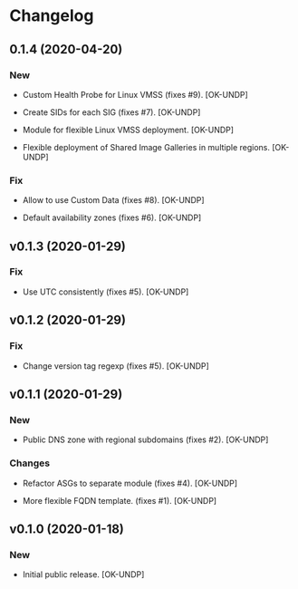 # Changelog

## 0.1.4 (2020-04-20)

### New

* Custom Health Probe for Linux VMSS (fixes #9). [OK-UNDP]

* Create SIDs for each SIG (fixes #7). [OK-UNDP]

* Module for flexible Linux VMSS deployment. [OK-UNDP]

* Flexible deployment of Shared Image Galleries in multiple regions. [OK-UNDP]

### Fix

* Allow to use Custom Data (fixes #8). [OK-UNDP]

* Default availability zones (fixes #6). [OK-UNDP]

## v0.1.3 (2020-01-29)

### Fix

* Use UTC consistently (fixes #5). [OK-UNDP]

## v0.1.2 (2020-01-29)

### Fix

* Change version tag regexp (fixes #5). [OK-UNDP]

## v0.1.1 (2020-01-29)

### New

* Public DNS zone with regional subdomains (fixes #2). [OK-UNDP]

### Changes

* Refactor ASGs to separate module (fixes #4). [OK-UNDP]

* More flexible FQDN template. (fixes #1). [OK-UNDP]

## v0.1.0 (2020-01-18)

### New

* Initial public release. [OK-UNDP]
